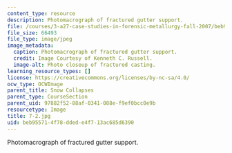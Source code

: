 ```yaml
---
content_type: resource
description: Photomacrograph of fractured gutter support.
file: /courses/3-a27-case-studies-in-forensic-metallurgy-fall-2007/beb955714f78ddede4f713ac685d6390_7-2.jpg
file_size: 66493
file_type: image/jpeg
image_metadata:
  caption: Photomacrograph of fractured gutter support.
  credit: Image Courtesy of Kenneth C. Russell.
  image-alt: Photo closeup of fractured casting.
learning_resource_types: []
license: https://creativecommons.org/licenses/by-nc-sa/4.0/
ocw_type: OCWImage
parent_title: Snow Collapses
parent_type: CourseSection
parent_uid: 97882f52-88af-0341-088e-f9ef0bcc0e9b
resourcetype: Image
title: 7-2.jpg
uid: beb95571-4f78-dded-e4f7-13ac685d6390
---
```

Photomacrograph of fractured gutter support.